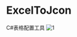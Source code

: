 # ExcelToJcon
C#表格配置工具
![1](https://user-images.githubusercontent.com/32835238/157812644-eb87d5c7-9bcb-4032-8f61-ff6777ccf898.png)
